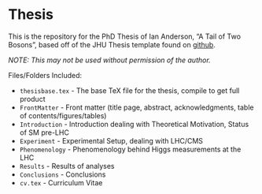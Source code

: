Thesis
=========

This is the repository for the PhD Thesis of Ian Anderson, “A Tail of Two Bosons”, based off of the JHU Thesis template found on [github](https://github.com/weitzner/jhu-thesis-template).

_NOTE: This may not be used without permission of the author._

Files/Folders Included:
* `thesisbase.tex` - The base TeX file for the thesis, compile to get full product
* `FrontMatter` - Front matter (title page, abstract, acknowledgments, table of contents/figures/tables)
* `Introduction` - Introduction dealing with Theoretical Motivation, Status of SM pre-LHC
* `Experiment` - Experimental Setup, dealing with LHC/CMS
* `Phenomenology` - Phenomenology behind Higgs measurements at the LHC
* `Results` - Results of analyses
* `Conclusions` - Conclusions
* `cv.tex` - Curriculum Vitae




